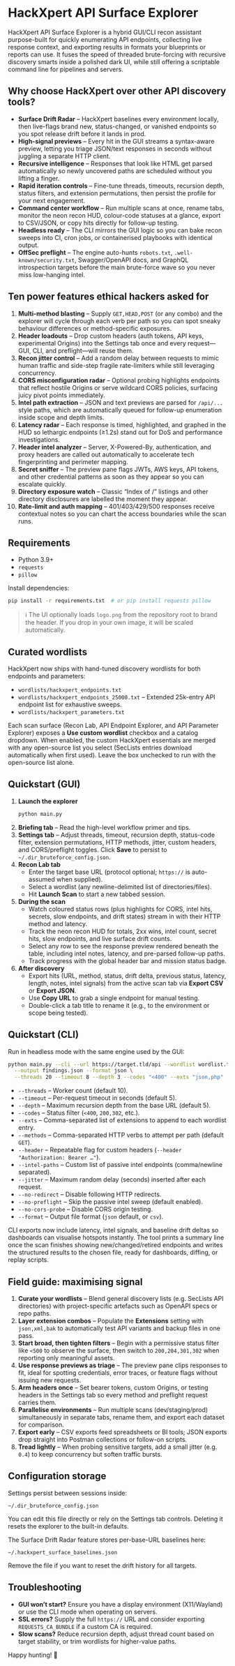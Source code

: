 # HackXpert API Surface Explorer

HackXpert API Surface Explorer is a hybrid GUI/CLI recon assistant purpose-built for quickly enumerating API endpoints, collecting live response context, and exporting results in formats your blueprints or reports can use. It fuses the speed of threaded brute-forcing with recursive discovery smarts inside a polished dark UI, while still offering a scriptable command line for pipelines and servers.

## Why choose HackXpert over other API discovery tools?

* **Surface Drift Radar** – HackXpert baselines every environment locally, then live-flags brand new, status-changed, or vanished endpoints so you spot release drift before it lands in prod.
* **High-signal previews** – Every hit in the GUI streams a syntax-aware preview, letting you triage JSON/text responses in seconds without juggling a separate HTTP client.
* **Recursive intelligence** – Responses that look like HTML get parsed automatically so newly uncovered paths are scheduled without you lifting a finger.
* **Rapid iteration controls** – Fine-tune threads, timeouts, recursion depth, status filters, and extension permutations, then persist the profile for your next engagement.
* **Command center workflow** – Run multiple scans at once, rename tabs, monitor the neon recon HUD, colour-code statuses at a glance, export to CSV/JSON, or copy hits directly for follow-up testing.
* **Headless ready** – The CLI mirrors the GUI logic so you can bake recon sweeps into CI, cron jobs, or containerised playbooks with identical output.
* **OffSec preflight** – The engine auto-hunts `robots.txt`, `.well-known/security.txt`, Swagger/OpenAPI docs, and GraphQL introspection targets before the main brute-force wave so you never miss low-hanging intel.

## Ten power features ethical hackers asked for

1. **Multi-method blasting** – Supply `GET,HEAD,POST` (or any combo) and the explorer will cycle through each verb per path so you can spot sneaky behaviour differences or method-specific exposures.
2. **Header loadouts** – Drop custom headers (auth tokens, API keys, experimental Origins) into the Settings tab once and every request—GUI, CLI, and preflight—will reuse them.
3. **Recon jitter control** – Add a random delay between requests to mimic human traffic and side-step fragile rate-limiters while still leveraging concurrency.
4. **CORS misconfiguration radar** – Optional probing highlights endpoints that reflect hostile Origins or serve wildcard CORS policies, surfacing juicy pivot points immediately.
5. **Intel path extraction** – JSON and text previews are parsed for `/api/...` style paths, which are automatically queued for follow-up enumeration inside scope and depth limits.
6. **Latency radar** – Each response is timed, highlighted, and graphed in the HUD so lethargic endpoints (≥1.2s) stand out for DoS and performance investigations.
7. **Header intel analyzer** – Server, X-Powered-By, authentication, and proxy headers are called out automatically to accelerate tech fingerprinting and perimeter mapping.
8. **Secret sniffer** – The preview pane flags JWTs, AWS keys, API tokens, and other credential patterns as soon as they appear so you can escalate quickly.
9. **Directory exposure watch** – Classic “Index of /” listings and other directory disclosures are labelled the moment they appear.
10. **Rate-limit and auth mapping** – 401/403/429/500 responses receive contextual notes so you can chart the access boundaries while the scan runs.

## Requirements

* Python 3.9+
* `requests`
* `pillow`

Install dependencies:

```bash
pip install -r requirements.txt  # or pip install requests pillow
```

> ℹ️ The UI optionally loads `logo.png` from the repository root to brand the header. If you drop in your own image, it will be scaled automatically.

## Curated wordlists

HackXpert now ships with hand-tuned discovery wordlists for both endpoints and parameters:

* `wordlists/hackxpert_endpoints.txt`
* `wordlists/hackxpert_endpoints_25000.txt` – Extended 25k-entry API endpoint list for exhaustive sweeps.
* `wordlists/hackxpert_parameters.txt`

Each scan surface (Recon Lab, API Endpoint Explorer, and API Parameter Explorer) exposes a **Use custom wordlist** checkbox and a catalog dropdown. When enabled, the custom HackXpert essentials are merged with any open-source list you select (SecLists entries download automatically when first used). Leave the box unchecked to run with the open-source list alone.

## Quickstart (GUI)

1. **Launch the explorer**
   ```bash
   python main.py
   ```
2. **Briefing tab** – Read the high-level workflow primer and tips.
3. **Settings tab** – Adjust threads, timeout, recursion depth, status-code filter, extension permutations, HTTP methods, jitter, custom headers, and CORS/preflight toggles. Click **Save** to persist to `~/.dir_bruteforce_config.json`.
4. **Recon Lab tab**
   * Enter the target base URL (protocol optional; `https://` is auto-assumed when supplied).
   * Select a wordlist (any newline-delimited list of directories/files).
   * Hit **Launch Scan** to start a new tabbed session.
5. **During the scan**
   * Watch coloured status rows (plus highlights for CORS, intel hits, secrets, slow endpoints, and drift states) stream in with their HTTP method and latency.
   * Track the neon recon HUD for totals, 2xx wins, intel count, secret hits, slow endpoints, and live surface drift counts.
   * Select any row to see the response preview rendered beneath the table, including intel notes, latency, and pre-parsed follow-up paths.
   * Track progress with the global header bar and mission status badge.
6. **After discovery**
   * Export hits (URL, method, status, drift delta, previous status, latency, length, notes, intel signals) from the active scan tab via **Export CSV** or **Export JSON**.
   * Use **Copy URL** to grab a single endpoint for manual testing.
   * Double-click a tab title to rename it (e.g., to the environment or scope being tested).

## Quickstart (CLI)

Run in headless mode with the same engine used by the GUI:

```bash
python main.py --cli --url https://target.tld/api --wordlist wordlist.txt \
  --output findings.json --format json \
  --threads 20 --timeout 8 --depth 3 --codes "<400" --exts "json,php"
```

* `--threads` – Worker count (default 10).
* `--timeout` – Per-request timeout in seconds (default 5).
* `--depth` – Maximum recursion depth from the base URL (default 5).
* `--codes` – Status filter (`<400`, `200,302`, etc.).
* `--exts` – Comma-separated list of extensions to append to each wordlist entry.
* `--methods` – Comma-separated HTTP verbs to attempt per path (default `GET`).
* `--header` – Repeatable flag for custom headers (`--header "Authorization: Bearer …"`).
* `--intel-paths` – Custom list of passive intel endpoints (comma/newline separated).
* `--jitter` – Maximum random delay (seconds) inserted after each request.
* `--no-redirect` – Disable following HTTP redirects.
* `--no-preflight` – Skip the passive intel sweep (default enabled).
* `--no-cors-probe` – Disable CORS origin testing.
* `--format` – Output file format (`json` default, or `csv`).

CLI exports now include latency, intel signals, and baseline drift deltas so dashboards can visualise hotspots instantly. The tool prints a summary line once the scan finishes showing new/changed/retired endpoints and writes the structured results to the chosen file, ready for dashboards, diffing, or replay scripts.

## Field guide: maximising signal

1. **Curate your wordlists** – Blend general discovery lists (e.g. SecLists API directories) with project-specific artefacts such as OpenAPI specs or repo paths.
2. **Layer extension combos** – Populate the **Extensions** setting with `json,xml,bak` to automatically test API variants and backup files in one pass.
3. **Start broad, then tighten filters** – Begin with a permissive status filter like `<500` to observe the surface, then switch to `200,204,301,302` when reporting only meaningful assets.
4. **Use response previews as triage** – The preview pane clips responses to fit, ideal for spotting credentials, error traces, or feature flags without issuing new requests.
5. **Arm headers once** – Set bearer tokens, custom Origins, or testing headers in the Settings tab so every method and preflight request carries them.
6. **Parallelise environments** – Run multiple scans (dev/staging/prod) simultaneously in separate tabs, rename them, and export each dataset for comparison.
7. **Export early** – CSV exports feed spreadsheets or BI tools; JSON exports drop straight into Postman collections or follow-on scripts.
8. **Tread lightly** – When probing sensitive targets, add a small jitter (e.g. `0.4`) to keep concurrency but soften traffic bursts.

## Configuration storage

Settings persist between sessions inside:

```text
~/.dir_bruteforce_config.json
```

You can edit this file directly or rely on the Settings tab controls. Deleting it resets the explorer to the built-in defaults.

The Surface Drift Radar feature stores per-base-URL baselines here:

```text
~/.hackxpert_surface_baselines.json
```

Remove the file if you want to reset the drift history for all targets.

## Troubleshooting

* **GUI won’t start?** Ensure you have a display environment (X11/Wayland) or use the CLI mode when operating on servers.
* **SSL errors?** Supply the full `https://` URL and consider exporting `REQUESTS_CA_BUNDLE` if a custom CA is required.
* **Slow scans?** Reduce recursion depth, adjust thread count based on target stability, or trim wordlists for higher-value paths.

Happy hunting! 🎯
